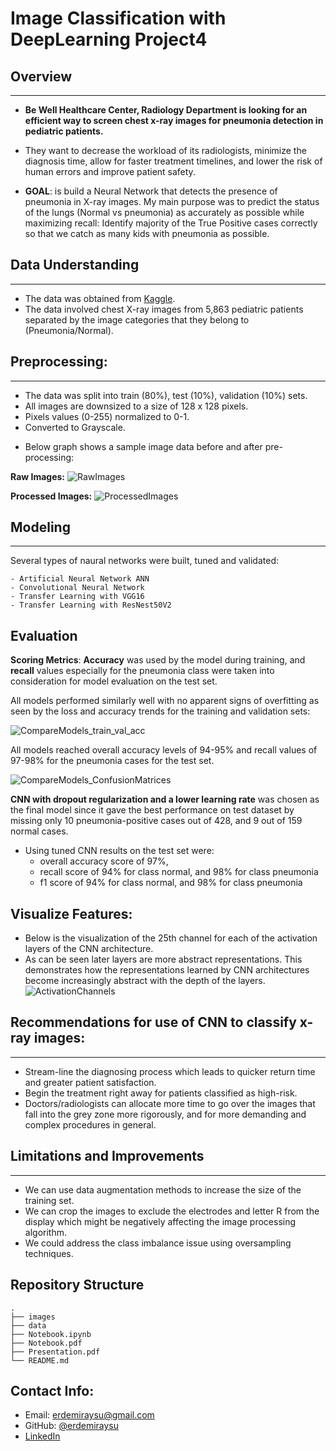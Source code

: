 # Image Classification with DeepLearning Project4

## Overview
***
- **Be Well Healthcare Center, Radiology Department is looking for an efficient way to screen chest x-ray images for pneumonia detection in pediatric patients.**

- They want to decrease the workload of its radiologists, minimize the diagnosis time, allow for faster treatment timelines, and lower the risk of human errors and improve patient safety.

- **GOAL**: is build a Neural Network that detects the presence of pneumonia in X-ray images. My main purpose was to  predict the status of the lungs (Normal vs pneumonia) as accurately as possible while maximizing recall: Identify majority of the True Positive cases correctly so that we catch as many kids with pneumonia as possible. 

## Data Understanding
***
* The data was obtained from [Kaggle](https://www.kaggle.com/datasets/paultimothymooney/chest-xray-pneumonia/). 
* The data involved chest X-ray images from 5,863 pediatric patients separated by the image categories that they belong to (Pneumonia/Normal). 

## Preprocessing:
***
- The data was split into train (80%), test (10%), validation (10%) sets.
- All images are downsized to a size of 128 x 128 pixels.
- Pixels values (0-255) normalized to 0-1.
- Converted to Grayscale.

* Below graph shows a sample image data before and after pre-processing:

**Raw Images:**
![RawImages](https://user-images.githubusercontent.com/61121277/214113785-859bb596-848a-4ec1-aa8d-f0c849146e1a.png)

**Processed Images:**
![ProcessedImages](https://user-images.githubusercontent.com/61121277/214377441-b4529e73-7e39-453f-b3cd-0cfbb4120e46.png)

## Modeling
***
Several types of naural networks were built, tuned and validated:

    - Artificial Neural Network ANN 
    - Convolutional Neural Network 
    - Transfer Learning with VGG16
    - Transfer Learning with ResNest50V2

## Evaluation
**Scoring Metrics**: **Accuracy** was used by the model during training, and **recall** values especially for the pneumonia class were taken into consideration for model evaluation on the test set. 

All models performed similarly well with no apparent signs of overfitting as seen by the loss and accuracy trends for the training and validation sets:

![CompareModels_train_val_acc](https://user-images.githubusercontent.com/61121277/214378393-93dd8b02-2047-4cdb-981e-b8f51668751b.png)

All models reached overall accuracy levels of 94-95% and recall values of 97-98% for the pneumonia cases for the test set.

![CompareModels_ConfusionMatrices](https://user-images.githubusercontent.com/61121277/214377538-db24f824-5c7e-4e6c-a823-d6afe2f3010a.png)

**CNN with dropout regularization and a lower learning rate** was chosen as the final model since it gave the best performance on test dataset by missing only 10 pneumonia-positive cases out of 428, and 9 out of 159 normal cases. 

* Using tuned CNN results on the test set were:
    - overall accuracy score of 97%, 
    - recall score of 94% for class normal, and 98% for class pneumonia 
    - f1 score of 94% for class normal, and 98% for class pneumonia
   
## Visualize Features:
* Below is the visualization of the 25th channel for each of the activation layers of the CNN architecture. 
* As can be seen later layers are more abstract representations. This demonstrates how the representations learned by CNN architectures become increasingly abstract with the depth of the layers.
![ActivationChannels](https://user-images.githubusercontent.com/61121277/214377645-737d9135-0297-459f-807f-ec541cca8591.png)
    
## Recommendations for use of CNN to classify x-ray images:
***
* Stream-line the diagnosing process which leads to quicker return time and greater patient satisfaction.
* Begin the treatment right away for patients classified as high-risk.
* Doctors/radiologists can allocate more time to go over the images that fall into the grey zone more rigorously, and for more demanding and complex procedures in general.

## Limitations and Improvements
***
* We can use data augmentation methods to increase the size of the training set. 
* We can crop the images to exclude the electrodes and letter R from the display which might be negatively affecting the image processing algorithm.
* We could address the class imbalance issue using oversampling techniques.

## Repository Structure
    .
    ├── images 
    ├── data 
    ├── Notebook.ipynb     
    ├── Notebook.pdf 
    ├── Presentation.pdf                                             
    └── README.md   

## Contact Info:
* Email: erdemiraysu@gmail.com
* GitHub: [@erdemiraysu](https://github.com/erdemiraysu/)
* [LinkedIn](https://www.linkedin.com/in/aysuerdemir)

